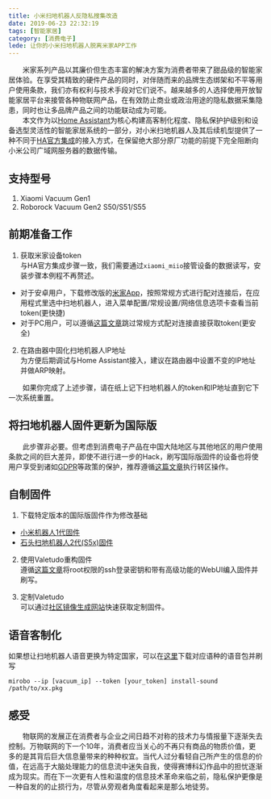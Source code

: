 ```yaml
---
title: 小米扫地机器人反隐私搜集改造
date: 2019-06-23 22:32:19
tags: [智能家居]
category: [消费电子]
lede: 让你的小米扫地机器人脱离米家APP工作
---
```

&emsp;&emsp;米家系列产品以其廉价但生态丰富的解决方案为消费者带来了甜品级的智能家居体验。在享受其精致的硬件产品的同时，对伴随而来的品牌生态绑架和不平等用户使用条款，我们亦有权利与技术手段对它们说不。越来越多的人选择使用开放智能家居平台来接管各种物联网产品，在有效防止商业或政治用途的隐私数据采集隐患，同时也让多品牌产品之间的功能联动成为可能。  
&emsp;&emsp;本文作为以[Home Assistant](https://www.home-assistant.io/)为核心构建高客制化程度、隐私保护护级别和设备选型灵活性的智能家居系统的一部分，对小米扫地机器人及其后续机型提供了一种不同于[HA官方集成](https://www.home-assistant.io/)的接入方式，在保留绝大部分原厂功能的前提下完全阻断向小米公司广域网服务器的数据传输。  

## 支持型号
1. Xiaomi Vacuum Gen1  
2. Roborock Vacuum Gen2 S50/S51/S55  

## 前期准备工作
1. 获取米家设备token  
与HA官方集成步骤一致，我们需要通过`xiaomi_miio`接管设备的数据读写，安装步骤本例程不再赘述。
* 对于安卓用户，下载修改版的[米家App](https://cloud.mail.ru/public/33J3/t817u4Snr)，按照常规方式进行配对连接后，在应用程式里选中扫地机器人，进入菜单配置/常规设置/网络信息选项卡查看当前token(更快捷)
* 对于PC用户，可以遵循[这篇文章](https://www.home-assistant.io/components/vacuum.xiaomi_miio/#retrieving-the-access-token)跳过常规方式配对连接直接获取token(更安全)  
2. 在路由器中固化扫地机器人IP地址  
为方便后期调试与Home Assistant接入，建议在路由器中设置不变的IP地址并做ARP映射。  

&emsp;&emsp;如果你完成了上述步骤，请在纸上记下扫地机器人的token和IP地址直到它下一次系统重置。

## 将扫地机器人固件更新为国际版
&emsp;&emsp;此步骤非必要。但考虑到消费电子产品在中国大陆地区与其他地区的用户使用条款之间的巨大差异，即使不进行进一步的Hack，刷写国际版固件的设备也将使用户享受到诸如[GDPR](https://eugdpr.org/)等政策的保护，推荐遵循[这篇文章](https://xiaomirobot.wordpress.com/transformer-un-modele-china-edition-vers-international/)执行转区操作。  

## 自制固件  
1. 下载特定版本的国际版固件作为修改基础  
* [小米机器人1代固件](https://cdn.awsbj0.fds.api.mi-img.com/updpkg/v11_003468.fullos.pkg)  
* [石头扫地机器人2代(S5x)固件](https://cdn.awsbj0.fds.api.mi-img.com/rubys/updpkg/v11_001886.fullos.pkg)  

2. 使用Valetudo重构固件  
遵循[这篇文章](https://github.com/Hypfer/Valetudo/wiki/Installation-Instructions)将root权限的ssh登录密钥和带有高级功能的WebUI编入固件并刷写。

3. 定制Valetudo  
可以通过[社区镜像生成网站](https://builder.dontvacuum.me/)快速获取定制固件。  

## 语音客制化
如果想让扫地机器人语音更换为特定国家，可以在[这里](https://dustbuilder.xvm.mit.edu/pkg/voice/)下载对应语种的语音包并刷写

```
mirobo --ip [vacuum_ip] --token [your_token] install-sound /path/to/xx.pkg
```

## 感受
&emsp;&emsp;物联网的发展正在消费者与企业之间日趋不对称的技术力与情报量下逐渐失去控制。万物联网的下一个10年，消费者应当关心的不再只有商品的物质价值，更多的是其背后巨大信息量带来的种种权宜。当代人过分看轻自己所产生的信息的价值，在远高于大脑处理能力的信息流中迷失自我，使得赛博科幻作品中的担忧逐渐成为现实。而在下一次更有人性和温度的信息技术革命来临之前，隐私保护更像是一种自发的的止损行为，尽管从旁观者角度看起来是那么地徒劳。  
